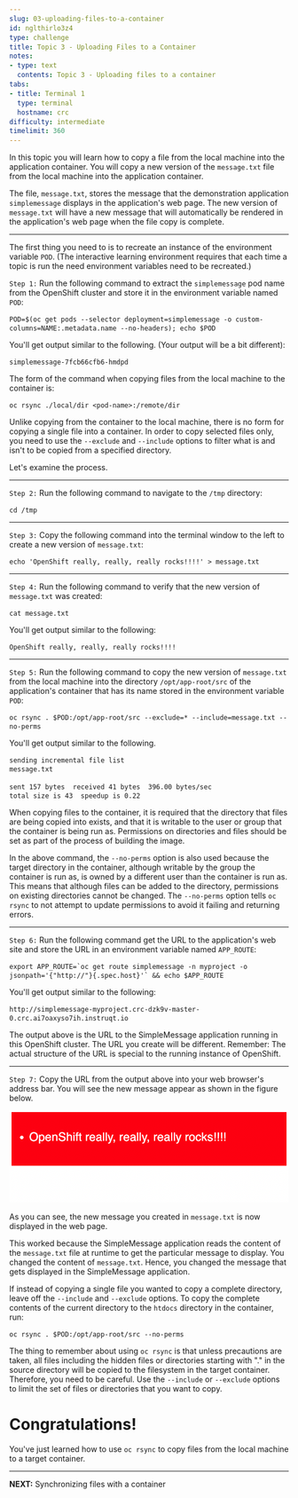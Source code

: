 ```yaml
---
slug: 03-uploading-files-to-a-container
id: nglthirlo3z4
type: challenge
title: Topic 3 - Uploading Files to a Container
notes:
- type: text
  contents: Topic 3 - Uploading files to a container
tabs:
- title: Terminal 1
  type: terminal
  hostname: crc
difficulty: intermediate
timelimit: 360
---
```

In this topic you will learn how to copy a file from the local machine into the application container. You will copy a new version of the `message.txt` file from the local machine into the application container.

The file, `message.txt`, stores the message that the demonstration application `simplemessage` displays in the application's web page. The new version of `message.txt` will have a new message that will automatically be rendered in the application's web page when the file copy is complete.

----

The first thing you need to is to recreate an instance of the environment variable `POD`. (The interactive learning environment requires that each time a topic is run the need environment variables need to be recreated.)

`Step 1:` Run the following command to extract the `simplemessage` pod name from the OpenShift cluster and store it in the environment variable named `POD`:

```
POD=$(oc get pods --selector deployment=simplemessage -o custom-columns=NAME:.metadata.name --no-headers); echo $POD
```
You'll get output similar to the following. (Your output will be a bit different):

```
simplemessage-7fcb66cfb6-hmdpd
```

The form of the command when copying files from the local machine to the container is:
```
oc rsync ./local/dir <pod-name>:/remote/dir
```
Unlike copying from the container to the local machine, there is no form for copying a single file into a container. In order to copy selected files only, you need to use the `--exclude` and `--include` options to filter what is and isn't to be copied from a specified directory.

Let's examine the process.

----

`Step 2:`  Run the following command to navigate to the `/tmp` directory:

```
cd /tmp
```
----

`Step 3:` Copy the following command into the terminal window to the left to create a new version of `message.txt`:

```
echo 'OpenShift really, really, really rocks!!!!' > message.txt
```

----


`Step 4:` Run the following command to verify that the new version of  `message.txt` was created:

```
cat message.txt
```

You'll get output similar to the following:

```
OpenShift really, really, really rocks!!!!
```

----

`Step 5:` Run the following command to copy the new version of `message.txt` from the local machine into the directory `/opt/app-root/src` of the application's container that has its name stored in the environment variable `POD`:

```
oc rsync . $POD:/opt/app-root/src --exclude=* --include=message.txt --no-perms
```
You'll get output similar to the following.

```
sending incremental file list
message.txt

sent 157 bytes  received 41 bytes  396.00 bytes/sec
total size is 43  speedup is 0.22
```

When copying files to the container, it is required that the directory that files are being copied into exists, and that it is writable to the user or group that the container is being run as. Permissions on directories and files should be set as part of the process of building the image.

In the above command, the `--no-perms` option is also used because the target directory in the container, although writable by the group the container is run as, is owned by a different user than the container is run as. This means that although files can be added to the directory, permissions on existing directories cannot be changed. The `--no-perms` option tells `oc rsync` to not attempt to update permissions to avoid it failing and returning errors.

----


`Step 6:` Run the following command get the URL to the application's web site and store the URL in an environment variable named `APP_ROUTE`:

```
export APP_ROUTE=`oc get route simplemessage -n myproject -o jsonpath='{"http://"}{.spec.host}'` && echo $APP_ROUTE
```
You'll get output similar to the following:

```
http://simplemessage-myproject.crc-dzk9v-master-0.crc.ai7oaxyso7ih.instruqt.io
```

The output above is the URL to the SimpleMessage application running in this OpenShift cluster. The URL you create will be different. Remember: The actual structure of the URL is special to the running instance of OpenShift.

----

`Step 7:` Copy the URL from the output above into your web browser's address bar. You will see the new message appear as shown in the figure below.

![Web Output](../assets/web-output.png)

As you can see, the new message you created in `message.txt` is now displayed in the web page.

This worked because the SimpleMessage application reads the content of the `message.txt` file at runtime to get the particular message to display. You changed the content of `message.txt`. Hence, you changed the message that gets displayed in the SimpleMessage application.

If instead of copying a single file you wanted to copy a complete directory, leave off the ``--include`` and ``--exclude`` options. To copy the complete contents of the current directory to the ``htdocs`` directory in the container, run:

```
oc rsync . $POD:/opt/app-root/src --no-perms
```

The thing to remember about using `oc rsync` is that unless precautions are taken, all files including the hidden files or directories starting with "." in the source directory will be copied to the filesystem in the target container. Therefore, you need to be careful. Use the `--include` or `--exclude` options to limit the set of files or directories that you want to copy.

# Congratulations!

 You've just learned how to use `oc rsync` to copy files from the local machine to a target container.

----

**NEXT:** Synchronizing files with a container
